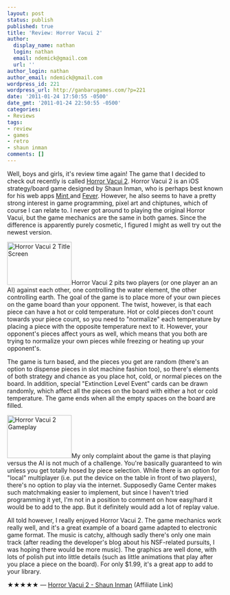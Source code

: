 ```yaml
---
layout: post
status: publish
published: true
title: 'Review: Horror Vacui 2'
author:
  display_name: nathan
  login: nathan
  email: ndemick@gmail.com
  url: ''
author_login: nathan
author_email: ndemick@gmail.com
wordpress_id: 221
wordpress_url: http://ganbarugames.com/?p=221
date: '2011-01-24 17:50:55 -0500'
date_gmt: '2011-01-24 22:50:55 -0500'
categories:
- Reviews
tags:
- review
- games
- retro
- shaun inman
comments: []
---
```

<p>Well, boys and girls, it's review time again! The game that I decided to check out recently is called <a href="http://www.shauninman.com/horrorvacui2/" title="Horror Vacui 2">Horror Vacui 2</a>. Horror Vacui 2 is an iOS strategy/board game designed by Shaun Inman, who is perhaps best known for his web apps <a href="http://haveamint.com/">Mint </a>and <a href="http://feedafever.com/">Fever</a>. However, he also seems to have a pretty strong interest in game programming, pixel art and chiptunes, which of course I can relate to. I never got around to playing the original Horror Vacui, but the game mechanics are the same in both games. Since the difference is apparently purely cosmetic, I figured I might as well try out the newest version.</p>
<p><a href="http://ganbarugames.com/wp-content/uploads/2011/01/horror-vacui-2-title.png"><img src="http://ganbarugames.com/wp-content/uploads/2011/01/horror-vacui-2-title-150x100.png" alt="Horror Vacui 2 Title Screen" title="horror-vacui-2-title" width="150" height="100" class="alignleft size-thumbnail wp-image-228" /></a>Horror Vacui 2 pits two players (or one player an an AI) against each other, one controlling the water element, the other controlling earth. The goal of the game is to place more of your own pieces on the game board than your opponent. The twist, however, is that each piece can have a hot or cold temperature. Hot or cold pieces don't count towards your piece count, so you need to "normalize" each temperature by placing a piece with the opposite temperature next to it. However, your opponent's pieces affect yours as well, which means that you both are trying to normalize your own pieces while freezing or heating up your opponent's.</p>
<p>The game is turn based, and the pieces you get are random (there's an option to dispense pieces in slot machine fashion too), so there's elements of both strategy and chance as you place hot, cold, or normal pieces on the board. In addition, special "Extinction Level Event" cards can be drawn randomly, which affect all the pieces on the board with either a hot or cold temperature. The game ends when all the empty spaces on the board are filled.</p>
<p><a href="http://ganbarugames.com/wp-content/uploads/2011/01/horror-vacui-2-gameplay.png"><img src="http://ganbarugames.com/wp-content/uploads/2011/01/horror-vacui-2-gameplay-150x100.png" alt="Horror Vacui 2 Gameplay" title="horror-vacui-2-gameplay" width="150" height="100" class="alignright size-thumbnail wp-image-227" /></a>My only complaint about the game is that playing versus the AI is not much of a challenge. You're basically guaranteed to win unless you get totally hosed by piece selection. While there is an option for "local" multiplayer (i.e. put the device on the table in front of two players), there's no option to play via the internet. Supposedly Game Center makes such matchmaking easier to implement, but since I haven't tried programming it yet, I'm not in a position to comment on how easy/hard it would be to add to the app. But it definitely would add a lot of replay value.</p>
<p>All told however, I really enjoyed Horror Vacui 2. The game mechanics work really well, and it's a great example of a board game adapted to electronic game format. The music is catchy, although sadly there's only one main track (after reading the developer's blog about his NSF-related pursuits, I was hoping there would be more music). The graphics are well done, with lots of polish put into little details (such as little animations that play after you place a piece on the board). For only $1.99, it's a great app to add to your library.</p>
<p>★★★★★ &mdash; <a href="http://click.linksynergy.com/fs-bin/stat?id=0VdnAOV054A&offerid=146261&type=3&subid=0&tmpid=1826&RD_PARM1=http%253A%252F%252Fitunes.apple.com%252Fus%252Fapp%252Fhorror-vacui-2%252Fid404573320%253Fmt%253D8%2526uo%253D4%2526partnerId%253D30" target="itunes_store">Horror Vacui 2 - Shaun Inman</a> (Affiliate Link)</p>
